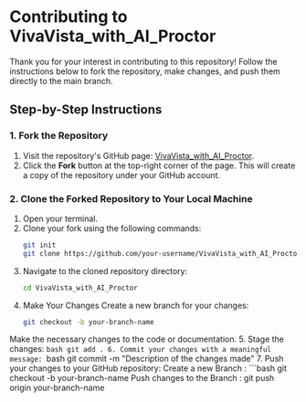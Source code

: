 # Contributing to VivaVista_with_AI_Proctor

Thank you for your interest in contributing to this repository! Follow the instructions below to fork the repository, make changes, and push them directly to the main branch.

## Step-by-Step Instructions

### 1. Fork the Repository
1. Visit the repository's GitHub page: [VivaVista_with_AI_Proctor](https://github.com/atharvrahate296/VivaVista_with_AI_Proctor).
2. Click the **Fork** button at the top-right corner of the page. This will create a copy of the repository under your GitHub account.

### 2. Clone the Forked Repository to Your Local Machine
1. Open your terminal.
2. Clone your fork using the following commands:
   ```bash
   git init
   git clone https://github.com/your-username/VivaVista_with_AI_Proctor.git
4. Navigate to the cloned repository directory:
    ```bash
    cd VivaVista_with_AI_Proctor
3. Make Your Changes
Create a new branch for your changes:
    ```bash
    git checkout -b your-branch-name
Make the necessary changes to the code or documentation.
5. Stage the changes:
    ```bash
    git add .
6. Commit your changes with a meaningful message:
    ```bash
    git commit -m "Description of the changes made"
7. Push your changes to your GitHub repository:
    Create a new Branch : 
    ```bash
    git checkout -b your-branch-name
    Push changes to the Branch : 
    git push origin your-branch-name